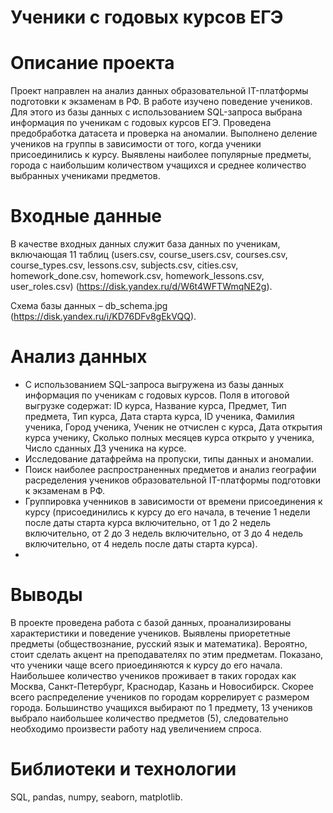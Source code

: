 # Ученики с годовых курсов ЕГЭ

# Описание проекта
Проект направлен на анализ данных образовательной IT-платформы подготовки к экзаменам в РФ. В работе изучено поведение учеников. Для этого из базы данных с использованием SQL-запроса выбрана информация по ученикам с годовых курсов ЕГЭ. Проведена предобработка датасета и проверка на аномалии. Выполнено деление учеников на группы в зависимости от того, когда ученики присоединились к курсу. Выявлены наиболее популярные предметы, города с наибольшим количеством учащихся и среднее количество выбранных учениками предметов.

# Входные данные

В качестве входных данных служит база данных по ученикам, включающая 11 таблиц (users.csv, course_users.csv, courses.csv, course_types.csv, lessons.csv, subjects.csv, cities.csv, homework_done.csv, homework.csv, homework_lessons.csv, user_roles.csv) (https://disk.yandex.ru/d/W6t4WFTWmqNE2g). 

Схема базы данных – db_schema.jpg (https://disk.yandex.ru/i/KD76DFv8gEkVQQ).


# Анализ данных
* С использованием SQL-запроса выгружена из базы данных информация по ученикам с годовых курсов. Поля в итоговой выгрузке содержат: ID курса, Название курса, Предмет, Тип предмета, Тип курса, Дата старта курса, ID ученика, Фамилия ученика, Город ученика, Ученик не отчислен с курса, Дата открытия курса ученику, Сколько полных месяцев курса открыто у ученика, Число сданных ДЗ ученика на курсе.
* Исследование датафрейма на пропуски, типы данных и аномалии.
* Поиск наиболее распространенных предметов и анализ географии расределения учеников образовательной IT-платформы подготовки к экзаменам в РФ.
* Группировка ученников в зависимости от времени присоединения к курсу (присоединились к курсу до его начала, в течение 1 недели после даты старта курса включительно, от 1 до 2 недель включительно, от 2 до 3 недель включительно, от 3 до 4 недель включительно, от 4 недель после даты старта курса).
* 
#  Выводы
В проекте проведена работа с базой данных, проанализированы характеристики и поведение учеников. Выявлены приорететные предметы (обществознание, русский язык и математика). Вероятно, стоит сделать акцент на преподавателях по этим предметам. Показано, что ученики чаще всего приоединяются к курcy до его начала. Наибольшее количество учеников проживает в таких городах как Москва, Санкт-Петербург, Краснодар, Казань и Новосибирск. Скорее всего распределение учеников по городам коррелирует с размером города. Большинство учащихся выбирают по 1 предмету, 13 учеников выбрало наибольшее количество предметов (5), следовательно необходимо произвести работу над увеличением спроса.

# Библиотеки и технологии
SQL, pandas, numpy, seaborn, matplotlib.


